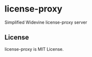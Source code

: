 # license-proxy

Simplified Widevine license-proxy server

## License
license-proxy is MIT License.
